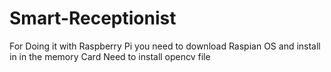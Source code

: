 # Smart-Receptionist
For Doing it with Raspberry Pi you need to download Raspian OS and install in in the memory Card
Need to install opencv file
